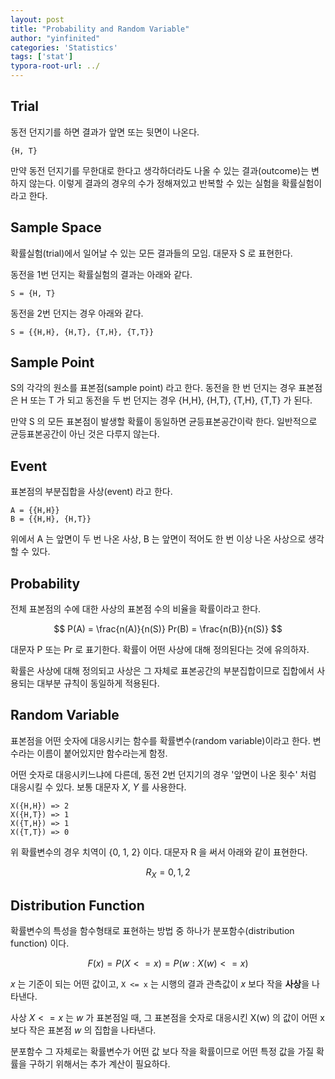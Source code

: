 ```yaml
---
layout: post
title: "Probability and Random Variable"
author: "yinfinited"
categories: 'Statistics'
tags: ['stat']
typora-root-url: ../
---
```


## Trial

동전 던지기를 하면 결과가 앞면 또는 뒷면이 나온다.

```
{H, T}
```

만약 동전 던지기를 무한대로 한다고 생각하더라도 나올 수 있는 결과(outcome)는 변하지 않는다. 이렇게 결과의 경우의 수가 정해져있고 반복할 수 있는 실험을 확률실험이라고 한다. 

## Sample Space

확률실험(trial)에서 일어날 수 있는 모든 결과들의 모임. 대문자 S 로 표현한다.

동전을 1번 던지는 확률실험의 결과는 아래와 같다.

```
S = {H, T}
```

동전을 2번 던지는 경우 아래와 같다.

```
S = {{H,H}, {H,T}, {T,H}, {T,T}} 
```

## Sample Point

S의 각각의 원소를 표본점(sample point) 라고 한다. 동전을 한 번 던지는 경우 표본점은 H 또는 T 가 되고 동전을 두 번 던지는 경우 {H,H}, {H,T}, {T,H}, {T,T} 가 된다.

만약 S 의 모든 표본점이 발생할 확률이 동일하면 균등표본공간이락 한다. 일반적으로 균등표본공간이 아닌 것은 다루지 않는다.

## Event

표본점의 부분집합을 사상(event) 라고 한다.

```
A = {{H,H}} 
B = {{H,H}, {H,T}} 
```

위에서 A 는 앞면이 두 번 나온 사상, B 는 앞면이 적어도 한 번 이상 나온 사상으로 생각할 수 있다.

## Probability

전체 표본점의 수에 대한 사상의 표본점 수의 비율을 확률이라고 한다.

$$
P(A) = \frac{n(A)}{n(S)}
Pr(B) = \frac{n(B)}{n(S)}
$$

대문자 P 또는 Pr 로 표기한다. 확률이 어떤 사상에 대해 정의된다는 것에 유의하자.

확률은 사상에 대해 정의되고 사상은 그 자체로 표본공간의 부분집합이므로 집합에서 사용되는 대부분 규칙이 동일하게 적용된다.

## Random Variable

표본점을 어떤 숫자에 대응시키는 함수를 확률변수(random variable)이라고 한다. 변수라는 이름이 붙어있지만 함수라는게 함정.

어떤 숫자로 대응시키느냐에 다른데, 동전 2번 던지기의 경우 '앞면이 나온 횟수' 처럼 대응시킬 수 있다. 보통 대문자 $X$, $Y$ 를 사용한다.

```
X({H,H}) => 2
X({H,T}) => 1
X({T,H}) => 1
X({T,T}) => 0
```

위 확률변수의 경우 치역이 {0, 1, 2} 이다. 대문자 R 을 써서 아래와 같이 표현한다.

$$
R_X = {0, 1, 2}
$$

## Distribution Function

확률변수의 특성을 함수형태로 표현하는 방법 중 하나가 분포함수(distribution function) 이다.

$$
F(x) = P(X <= x) = P({w: X(w) <= x})
$$

$x$ 는 기준이 되는 어떤 값이고, `X <= x` 는 시행의 결과 관측값이 $x$ 보다 작을 **사상**을 나타낸다.

사상 $X <= x$ 는 $w$ 가 표본점일 때, 그 표본점을 숫자로 대응시킨 X(w) 의 값이 어떤 x 보다 작은 표본점 $w$ 의 집합을 나타낸다.

분포함수 그 자체로는 확률변수가 어떤 값 보다 작을 확률이므로 어떤 특정 값을 가질 확률을 구하기 위해서는 추가 계산이 필요하다.


